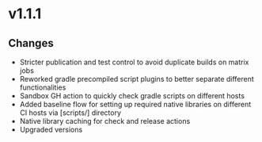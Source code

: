 # v1.1.1

## Changes

* Stricter publication and test control to avoid duplicate builds on matrix jobs
* Reworked gradle precompiled script plugins to better separate different functionalities
* Sandbox GH action to quickly check gradle scripts on different hosts
* Added baseline flow for setting up required native libraries on different CI hosts via [scripts/] directory
* Native library caching for check and release actions
* Upgraded versions